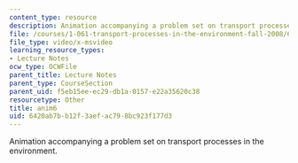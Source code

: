 ```yaml
---
content_type: resource
description: Animation accompanying a problem set on transport processes in the environment.
file: /courses/1-061-transport-processes-in-the-environment-fall-2008/6420ab7bb12f3aefac798bc923f177d3_anim6.avi
file_type: video/x-msvideo
learning_resource_types:
- Lecture Notes
ocw_type: OCWFile
parent_title: Lecture Notes
parent_type: CourseSection
parent_uid: f5eb15ee-ec29-db1a-0157-e22a35620c38
resourcetype: Other
title: anim6
uid: 6420ab7b-b12f-3aef-ac79-8bc923f177d3
---
```

Animation accompanying a problem set on transport processes in the environment.

